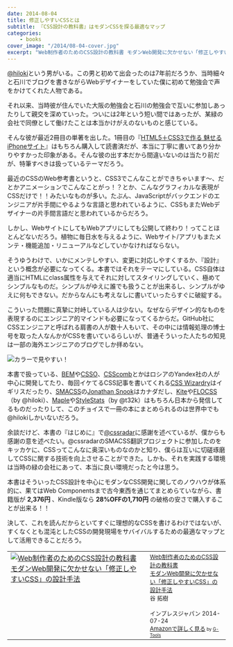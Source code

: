 ```yaml
---
date: 2014-08-04
title: 修正しやすいCSSとは
subtitle: 『CSS設計の教科書』はモダンCSSを探る最適なマップ
categories: 
    - books
cover_image: "/2014/08-04-cover.jpg"
excerpt: "Web制作者のためのCSS設計の教科書 モダンWeb開発に欠かせない「修正しやすいCSS」の設計手法"
---
```


[@hiloki](https://twitter.com/hiloki)という男がいる。この男と初めて出会ったのは7年前だろうか、当時細々と石川でブログを書きながらWebデザイナーをしていた僕に初めて勉強会で声をかけてくれた人物である。

それ以来、当時彼が住んでいた大阪の勉強会と石川の勉強会で互いに参加しあったりして親交を深めていった。ついには2年という短い間ではあったが、某緑の会社で同僚として働けたことは本当かけがえのないものと感じている。

そんな彼が最近2冊目の単著を出した。1冊目の『[HTML5＋CSS3で作る 魅せるiPhoneサイト](http://www.amazon.co.jp/HTML5%EF%BC%8BCSS3%E3%81%A7%E4%BD%9C%E3%82%8B-%E9%AD%85%E3%81%9B%E3%82%8BiPhone%E3%82%B5%E3%82%A4%E3%83%88-iPhone-iPad-touch%E5%AF%BE%E5%BF%9C/dp/4899772750%3FSubscriptionId%3D15SMZCTB9V8NGR2TW082%26tag%3Dwarikiru-22%26linkCode%3Dxm2%26camp%3D2025%26creative%3D165953%26creativeASIN%3D4899772750)』はもちろん購入して読書済だが、本当に丁寧に書いてあり分かりやすかった印象がある。そんな彼の出す本だから間違いないのは当たり前だが、特筆すべきは扱っているテーマだろう。

最近のCSSのWeb参考書というと、CSS3でこんなことができちゃいます〜、だとかアニメーションでこんなことがっ！？とか、こんなグラフィカルな表現がCSSだけで！！みたいなものが多い。たぶん、JavaScriptがバックエンドのエンジニアが片手間にやるような言語と思われているように、CSSもまたWebデザイナーの片手間言語だと思われているからだろう。

しかし、WebサイトにしてもWebアプリにしても公開して終わり！ってことほとんどないだろう。植物に毎日水を与えるように、Webサイト/アプリもまたメンテ・機能追加・リニューアルなどしていかなければならない。

そうゆうわけで、いかにメンテしやすい、変更に対応しやすくするか、『設計』という概念が必要になってくる。本書ではそれをテーマにしている。CSS自体は適当にHTMLにclass属性を与えてそれに対してスタイリングしていく、極めてシンプルなものだ。シンプルがゆえに誰でも扱うことが出来るし、シンプルがゆえに何もできない。だからなんにも考えなしに書いていったらすぐに破綻する。

こういった問題に真摯に対峙している人は少ない。なぜならデザイン的なものを表現するのにエンジニア的マインドも必要になってくるからだ。GitHub社にCSSエンジニアと呼ばれる肩書の人が数十人もいて、その中には情報処理の博士号を取った人なんかがCSSを書いているらしいが、普通そういった人たちの知見は一部の海外エンジニアのブログでしか拝めない。

![カラーで見やすい！](/mol/images/2014/08-04-fig01.jpg)

本書で扱っている、[BEM](http://bem.info/)や[CSSO](http://css.github.io/csso/)、[CSScomb](http://csscomb.com/)とかはロシアのYandex社の人が中心に開発してたり、毎回イケてるCSS記事を書いてくれる[CSS Wizardry](http://csswizardry.com/)はイギリスだったり、[SMACSS](https://smacss.com/ja)の[Jonathan Snook](http://snook.ca/)はカナダだし、[Kite](https://github.com/hiloki/kitecss)や[FLOCSS](https://github.com/hiloki/flocss)（by @hiloki）、[Maple](https://github.com/t32k/maple)や[StyleStats](https://github.com/t32k/stylestats)（by @t32k）はもちろん日本から発信してるものだったりして、このチョイスで一冊の本にまとめられるのは世界中でも@hilokiしかいないだろう。

余談だけど、本書の『はじめに』で[@cssradar](https://twitter.com/cssradar)に感謝を述べているが、僕からも感謝の意を述べたい。@cssradarのSMACSS翻訳プロジェクトに参加したのをキッカケに、CSSってこんなに奥深いものなのかと知り、僕らは互いに切磋琢磨してCSSに関する技術を向上させることができた。しかも、それを実践する環境は当時の緑の会社にあって、本当に良い環境だったと今は思う。

本書はそういったCSS設計を中心にモダンなCSS開発に関してのノウハウが体系的に、果てはWeb Componentsまで古今東西を通じてまとめらていながら、書籍版が __2,376円__ 、Kindle版なら __28%OFFの1,710円__ の破格の安さで購入することが出来る！！

決して、これを読んだからといてすぐに理想的なCSSを書けるわけではないが、すくなくとも混沌としたCSSの開発現場をサバイバルするための最適なマップとして活用できることだろう。


<table  border="0" cellpadding="5"><tr><td valign="top"><a href="http://www.amazon.co.jp/Web%E5%88%B6%E4%BD%9C%E8%80%85%E3%81%AE%E3%81%9F%E3%82%81%E3%81%AECSS%E8%A8%AD%E8%A8%88%E3%81%AE%E6%95%99%E7%A7%91%E6%9B%B8-%E3%83%A2%E3%83%80%E3%83%B3Web%E9%96%8B%E7%99%BA%E3%81%AB%E6%AC%A0%E3%81%8B%E3%81%9B%E3%81%AA%E3%81%84%E3%80%8C%E4%BF%AE%E6%AD%A3%E3%81%97%E3%82%84%E3%81%99%E3%81%84CSS%E3%80%8D%E3%81%AE%E8%A8%AD%E8%A8%88%E6%89%8B%E6%B3%95-%E8%B0%B7-%E6%8B%93%E6%A8%B9/dp/4844336355%3FSubscriptionId%3D15SMZCTB9V8NGR2TW082%26tag%3Dwarikiru-22%26linkCode%3Dxm2%26camp%3D2025%26creative%3D165953%26creativeASIN%3D4844336355" target="_blank"><img src="http://ecx.images-amazon.com/images/I/51rsbQOrZ0L._SL160_.jpg" border="0" alt="Web制作者のためのCSS設計の教科書 モダンWeb開発に欠かせない「修正しやすいCSS」の設計手法" /></a></td><td valign="top"><font size="-1"><a href="http://www.amazon.co.jp/Web%E5%88%B6%E4%BD%9C%E8%80%85%E3%81%AE%E3%81%9F%E3%82%81%E3%81%AECSS%E8%A8%AD%E8%A8%88%E3%81%AE%E6%95%99%E7%A7%91%E6%9B%B8-%E3%83%A2%E3%83%80%E3%83%B3Web%E9%96%8B%E7%99%BA%E3%81%AB%E6%AC%A0%E3%81%8B%E3%81%9B%E3%81%AA%E3%81%84%E3%80%8C%E4%BF%AE%E6%AD%A3%E3%81%97%E3%82%84%E3%81%99%E3%81%84CSS%E3%80%8D%E3%81%AE%E8%A8%AD%E8%A8%88%E6%89%8B%E6%B3%95-%E8%B0%B7-%E6%8B%93%E6%A8%B9/dp/4844336355%3FSubscriptionId%3D15SMZCTB9V8NGR2TW082%26tag%3Dwarikiru-22%26linkCode%3Dxm2%26camp%3D2025%26creative%3D165953%26creativeASIN%3D4844336355" target="_blank">Web制作者のためのCSS設計の教科書<br>モダンWeb開発に欠かせない「修正しやすいCSS」の設計手法</a><img src="http://www.assoc-amazon.jp/e/ir?t=warikiru-22&l=ur2&o=9" width="1" height="1" style="border: none;" alt="" /><br />谷 拓樹 <br /><br />インプレスジャパン  2014-07-24<br /><a href="http://www.amazon.co.jp/Web%E5%88%B6%E4%BD%9C%E8%80%85%E3%81%AE%E3%81%9F%E3%82%81%E3%81%AECSS%E8%A8%AD%E8%A8%88%E3%81%AE%E6%95%99%E7%A7%91%E6%9B%B8-%E3%83%A2%E3%83%80%E3%83%B3Web%E9%96%8B%E7%99%BA%E3%81%AB%E6%AC%A0%E3%81%8B%E3%81%9B%E3%81%AA%E3%81%84%E3%80%8C%E4%BF%AE%E6%AD%A3%E3%81%97%E3%82%84%E3%81%99%E3%81%84CSS%E3%80%8D%E3%81%AE%E8%A8%AD%E8%A8%88%E6%89%8B%E6%B3%95-%E8%B0%B7-%E6%8B%93%E6%A8%B9/dp/4844336355%3FSubscriptionId%3D15SMZCTB9V8NGR2TW082%26tag%3Dwarikiru-22%26linkCode%3Dxm2%26camp%3D2025%26creative%3D165953%26creativeASIN%3D4844336355" target="_blank">Amazonで詳しく見る</a></font><font size="-2"> by <a href="http://www.goodpic.com/mt/aws/index.html" >G-Tools</a></font></td></tr></table>

